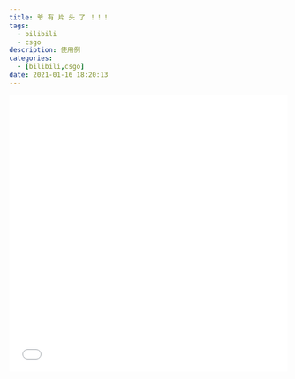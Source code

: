```yaml
---
title: 爷 有 片 头 了 ！！！
tags:
  - bilibili
  - csgo
description: 使用例
categories:
  - [bilibili,csgo]
date: 2021-01-16 18:20:13
---
```



<iframe src="//player.bilibili.com/player.html?aid=798539826&cid=279518850&page=1&danmaku=0" allowfullscreen="allowfullscreen" width="100%" height="500" scrolling="no" frameborder="0" sandbox="allow-top-navigation allow-same-origin allow-forms allow-scripts"></iframe>